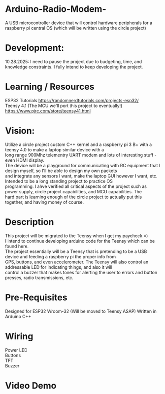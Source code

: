 # Arduino-Radio-Modem-
A USB microcontroller device that will control hardware peripherals for a raspberry pi central OS (which will be written using the circle project) 

# Development:  
  10.28.2025: I need to pause the project due to budgeting, time, and knowledge constraints. I fully intend to keep developing the project.  
  
# Learning / Resources  
  ESP32 Tutorials
  https://randomnerdtutorials.com/projects-esp32/  
  Teensy 4.1 (The MCU we'll port this project to eventually!)
  https://www.pjrc.com/store/teensy41.html 
  
# Vision:  
  Utilize a circle project custom C++ kernel and a raspberry pi 3 B+ with a teensy 4.0 to make a laptop similar device with a  
  long range 900Mhz telementry UART modem and lots of interesting stuff - even HDMI display.  
  The device will be a playground for communicating with RC equipment that I design myself, so I'll be able to design my own packets  
  and integrate any sensors I want, make the laptop GUI however I want, etc. Intended to be a long standing project to practice OS  
  programming. 
  I ahve verified all critical aspects of the project such as power supply, circle project capabilities, and MCU capabilities. The  
  hard part is learning enough of the circle project to actually put this together, and having money of course. 
# Description 
  This project will be migrated to the Teensy when I get my paycheck =)  
  I intend to continue developing arduino code for the Teensy which can be found here.  
  The project essentially will be a Teensy that is pretending to be a USB device and feeding a raspberry pi the proper info from  
  GPS, buttons, and even accelerometer. The Teensy will also control an addressable LED for indicating things, and also it will  
  control a buzzer that makes tones for alerting the user to errors and button presses, radio transmissions, etc. 
# Pre-Requisites
  Designed for ESP32 Wroom-32 (Will be moved to Teensy ASAP) 
  Written in Arduino C++
# Wiring  
  Power LED  
  Buttons  
  TFT  
  Buzzer 
# Video Demo 
